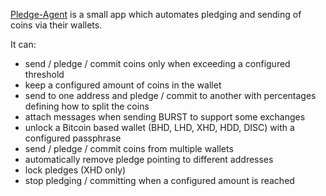 [Pledge-Agent](https://github.com/felixbrucker/pledge-agent) is a small app which automates pledging and sending of coins via their wallets.

It can:

- send / pledge / commit coins only when exceeding a configured threshold
- keep a configured amount of coins in the wallet
- send to one address and pledge / commit to another with percentages defining how to split the coins
- attach messages when sending BURST to support some exchanges
- unlock a Bitcoin based wallet (BHD, LHD, XHD, HDD, DISC) with a configured passphrase
- send / pledge / commit coins from multiple wallets
- automatically remove pledge pointing to different addresses
- lock pledges (XHD only)
- stop pledging / committing when a configured amount is reached
